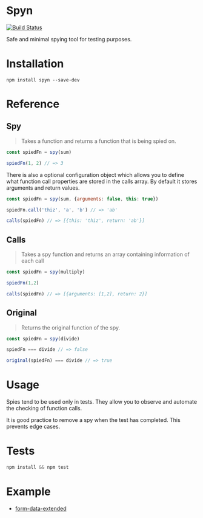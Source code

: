 # Spyn
[![Build Status](https://travis-ci.org/bas080/spyn.svg?branch=master)](https://travis-ci.org/bas080/spyn)

Safe and minimal spying tool for testing purposes.

# Installation

`npm install spyn --save-dev`

# Reference

## Spy

> Takes a function and returns a function that is being spied on.

```javascript
const spiedFn = spy(sum)

spiedFn(1, 2) // => 3
```

There is also a optional configuration object which allows you to define what
function call properties are stored in the calls array. By default it stores
arguments and return values.

```js
const spiedFn = spy(sum, {arguments: false, this: true})

spiedFn.call('thiz', 'a', 'b') // => 'ab'

calls(spiedFn) // => [{this: 'thiz', return: 'ab'}]
```

## Calls

> Takes a spy function and returns an array containing information of each call

```javascript
const spiedFn = spy(multiply)

spiedFn(1,2)

calls(spiedFn) // => [{arguments: [1,2], return: 2}]
```

## Original

> Returns the original function of the spy.

```javascript
const spiedFn = spy(divide)

spiedFn === divide // => false

original(spiedFn) === divide // => true
```

# Usage

Spies tend to be used only in tests. They allow you to observe and automate the
checking of function calls.

It is good practice to remove a spy when the test has completed. This prevents
edge cases.

# Tests

```javascript
npm install && npm test
```

# Example

- [form-data-extended](https://github.com/bas080/form-data-extended/blob/master/lib/form-data.spec.js#L27)
